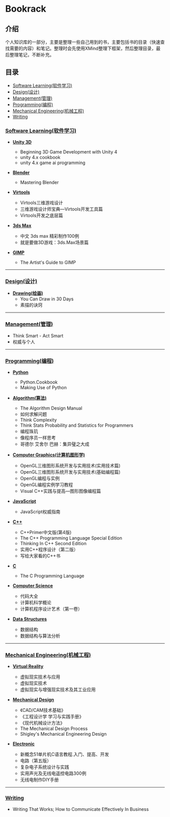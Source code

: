 Bookrack
========

## 介绍 ##

个人知识库的一部分，主要是整理一些自己用到的书，主要包括书的目录（快速查找需要的内容）和笔记。整理时会先使用XMind整理下框架，然后整理目录，最后整理笔记，不断补充。

## 目录 ##

- [Software Learning(软件学习)](#1)
- [Design(设计)](#2)
- [Management(管理)](#3)
- [Programming(编程)](#4)
- [Mechanical Engineering(机械工程)](#5)
- [Writing](#6)

<a name="1"></a>
### [Software Learning(软件学习)](https://github.com/conanxin/Bookrack/tree/master/Software%20Learning) ###

- **[Unity 3D](https://github.com/conanxin/Bookrack/tree/master/Software%20Learning/Unity%203D)**
	- Beginning 3D Game Development with Unity 4
	- unity 4.x cookbook
	- unity 4.x game ai programming

- **[Blender](https://github.com/conanxin/Bookrack/tree/master/Software%20Learning/Blender)**
	- Mastering Blender

- **[Virtools](https://github.com/conanxin/Bookrack/tree/master/Software%20Learning/Virtools)**
	- Virtools三维游戏设计
	- 三维游戏设计师宝典—Virtools开发工具篇
	- Virtools开发之底层篇

- **[3ds Max](https://github.com/conanxin/Bookrack/tree/master/Software%20Learning/3ds%20Max)**
	- 中文 3ds max 精彩制作100例
	- 就是要做3D游戏：3ds.Max场景篇

- **[GIMP](https://github.com/conanxin/Bookrack/tree/master/Software%20Learning/GIMP)**
	- The Artist's Guide to GIMP

---

<a name="2"></a>
### [Design(设计)](https://github.com/conanxin/Bookrack/tree/master/Design) ###

- **[Drawing(绘画)](https://github.com/conanxin/Bookrack/tree/master/Design/Drawing)**
	- You Can Draw in 30 Days
	- 素描的诀窍

---

<a name="3"></a>
### [Management(管理)](https://github.com/conanxin/Bookrack/tree/master/Management) ###

- Think Smart - Act Smart
- 权威与个人

---

<a name="4"></a>
### [Programming(编程)](https://github.com/conanxin/Bookrack/tree/master/Programming) ###

- **[Python](https://github.com/conanxin/Bookrack/tree/master/Programming/Python)**
	- Python.Cookbook
	- Making Use of Python

- **[Algorithm(算法)](https://github.com/conanxin/Bookrack/tree/master/Programming/Algorithm)**
	- The Algorithm Design Manual
	- 如何求解问题
	- Think Complexity
	- Think Stats Probability and Statistics for Programmers
	- 编程珠玑
	- 像程序员一样思考
	- 哥德尔 艾舍尔 巴赫：集异璧之大成

- **[Computer Graphics(计算机图形学)](https://github.com/conanxin/Bookrack/tree/master/Programming/Computer%20Graphics)**
	- OpenGL三维图形系统开发与实用技术(实用技术篇)
	- OpenGL三维图形系统开发与实用技术(基础编程篇)
	- OpenGL编程与实例
	- OpenGL编程实例学习教程
	- Visual C++实践与提高—图形图像编程篇

- **[JavaScript](https://github.com/conanxin/Bookrack/tree/master/Programming/JavaScript)**
	- JavaScript权威指南

- **[C++](https://github.com/conanxin/Bookrack/tree/master/Programming/C%2B%2B)**
	- C++Primer中文版(第4版)
	- The C++ Programming Language Special Edition
	- Thinking In C++ Second Edition
	- 实用C++程序设计（第二版）
	- 写给大家看的C++书

- **[C](https://github.com/conanxin/Bookrack/tree/master/Programming/C)**
	- The C Programming Language

- **[Computer Science](https://github.com/conanxin/Bookrack/tree/master/Programming/Computer%20Science)**
	- 代码大全
	- 计算机科学概论
	- 计算机程序设计艺术（第一卷）

- **[Data Structures](https://github.com/conanxin/Bookrack/tree/master/Programming/Data%20Structures)**
	- 数据结构
	- 数据结构与算法分析

---

<a name="5"></a>
### [Mechanical Engineering(机械工程)](https://github.com/conanxin/Bookrack/tree/master/Mechanical%20Engineering) ###

- **[Virtual Reality](https://github.com/conanxin/Bookrack/tree/master/Mechanical%20Engineering/Virtual%20Reality)**
	- 虚拟现实技术与应用
	- 虚拟现实技术
	- 虚拟现实与增强现实技术及其工业应用

- **[Mechanical Design](https://github.com/conanxin/Bookrack/tree/master/Mechanical%20Engineering/Mechanical%20Design)**
	- 《CAD/CAM技术基础》
	- 《工程设计学 学习与实践手册》
	- 《现代机械设计方法》
	- The Mechanical Design Process
	- Shigley's Mechanical Engineering Design

- **[Electronic](https://github.com/conanxin/Bookrack/tree/master/Mechanical%20Engineering/Electronic)**
	- 新概念51单片机C语言教程.入门、提高、开发
	- 电路（第五版）
	- 复杂电子系统设计与实践
	- 实用声光及无线电遥控电路300例
	- 无线电制作DIY手册

---

<a name="6"></a>
### [Writing](https://github.com/conanxin/Bookrack/tree/master/Writing) ###

- Writing That Works; How to Communicate Effectively In Business
